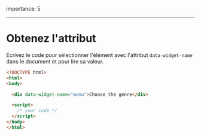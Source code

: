 importance: 5

---

# Obtenez l'attribut

Écrivez le code pour sélectionner l'élément avec l'attribut `data-widget-name` dans le document et pour lire sa valeur.

```html run
<!DOCTYPE html>
<html>
<body>

  <div data-widget-name="menu">Choose the genre</div>

  <script>
    /* your code */
  </script>
</body>
</html>
```
